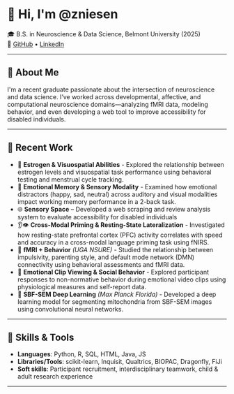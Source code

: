 # 👋 Hi, I'm @zniesen

🎓 B.S. in Neuroscience & Data Science, Belmont University (2025)  
🔗 [GitHub](https://github.com/zniesen) • [LinkedIn](www.linkedin.com/in/zniesen)

---

## 🧠 About Me

I'm a recent graduate passionate about the intersection of neuroscience and data science. I’ve worked across developmental, affective, and computational neuroscience domains—analyzing fMRI data, modeling behavior, and even developing a web tool to improve accessibility for disabled individuals.

---

## 🧪 Recent Work

- 🧬 **Estrogen & Visuospatial Abilities** - Explored the relationship between estrogen levels and visuospatial task performance using behavioral testing and menstrual cycle tracking.
- 🔄 **Emotional Memory & Sensory Modality** - Examined how emotional distractors (happy, sad, neutral) across auditory and visual modalities impact working memory performance in a 2-back task.
- 🌐 **Sensory Space** – Developed a web scraping and review analysis system to evaluate accessibility for disabled individuals
- 👂👁️ **Cross-Modal Priming & Resting-State Lateralization** - Investigated how resting-state prefrontal cortex (PFC) activity correlates with speed and accuracy in a cross-modal language priming task using fNIRS.
- 🧠 **fMRI + Behavior** *(UGA NSURE)* - Studied the relationship between impulsivity, parenting style, and default mode network (DMN) connectivity using behavioral assessments and fMRI data.
- 🎥 **Emotional Clip Viewing & Social Behavior** - Explored participant responses to non-normative behavior during emotional video clips using physiological measures and self-report data.
- 🔬 **SBF-SEM Deep Learning** *(Max Planck Florida)* - Developed a deep learning model for segmenting mitochondria from SBF-SEM images using convolutional neural networks.

---

## 🧰 Skills & Tools

- **Languages**: Python, R, SQL, HTML, Java, JS
- **Libraries/Tools**: scikit-learn, Inquisit, Qualtrics, BIOPAC, Dragonfly, FiJi  
- **Soft skills**: Participant recruitment, interdisciplinary teamwork, child & adult research experience

---
